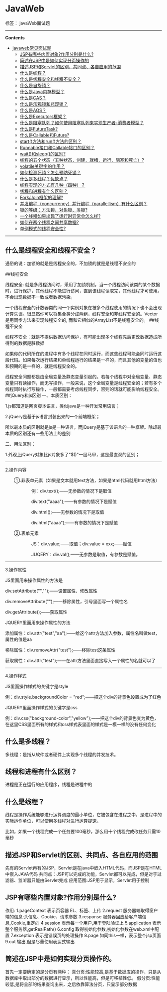 # JavaWeb

标签： javaWeb面试题

----------

**Contents**

  - [javaweb常见面试题]()
     - [JSP有哪些内置对象?作用分别是什么?](JSP有哪些内置对象?作用分别是什么)
     - [简述在JSP中是如何实现分页操作的](简述在JSP中是如何实现分页操作的)
     - [描述JSP和Servlet的区别、共同点、各自应用的范围](描述JSP和Servlet的区别、共同点、各自应用的范围)
     - [什么是线程？](什么是线程)
     - [什么是线程安全和线程不安全？](什么是线程安全和线程不安全)
     - [什么是自旋锁？](什么是自旋锁)
     - [什么是Java内存模型？](什么是Java内存模型)
     - [什么是CAS？](什么是CAS)
     - [什么是乐观锁和悲观锁？](什么是乐观锁和悲观锁)
     - [什么是AQS？](什么是AQS)    
     - [什么是Executors框架？](什么是Executors框架)
     - [什么是阻塞队列？如何使用阻塞队列来实现生产者-消费者模型？](什么是阻塞队列？如何使用阻塞队列来实现生产者-消费者模型)
     - [什么是FutureTask?](什么是FutureTask)
     - [什么是Callable和Future?](什么是Callable和Future)
     - [start()方法和run()方法的区别？](start方法和run方法的区别)
     - [Runnable接口和Callable接口的区别？](Runnable接口和Callable接口的区别)
     - [wait()和sleep()的区别?](wait和sleep的区别)
     - [线程的五个状态（五种状态，创建、就绪、运行、阻塞和死亡）?](线程的五个状态（五种状态，创建、就绪、运行、阻塞和死亡）)
     - [volatile关键字的作用？](volatile关键字的作用)
     - [如何检测死锁？怎么预防死锁？](如何检测死锁？怎么预防死锁)
     - [什么是多线程？优缺点？](什么是多线程优缺点)
     - [线程实现的方式有几种（四种）？](线程实现的方式有几种（四种）)
     - [线程和进程有什么区别？](线程和进程有什么区别)
     - [Fork/Join框架的理解?](Fork/Join框架的理解)
    - [并发编程（concurrency）并行编程（parallellism）有什么区别？](并发编程（concurrency）并行编程（parallellism）有什么区别)
    - [锁的等级：方法锁、对象锁、类锁?](锁的等级：方法锁、对象锁、类锁)
    - [一个线程如果出现了运行时异常会怎么样?](一个线程如果出现了运行时异常会怎么样)
    - [如何在两个线程之间共享数据?](如何在两个线程之间共享数据)
    - [单例模式的线程安全性?](单例模式的线程安全性)
 
       
----------
## 什么是线程安全和线程不安全？

通俗的说：加锁的就是是线程安全的，不加锁的就是是线程不安全的

##线程安全

线程安全: 就是多线程访问时，采用了加锁机制，当一个线程访问该类的某个数据时，进行保护，其他线程不能进行访问，直到该线程读取完，其他线程才可使用。不会出现数据不一致或者数据污染。

一个线程安全的计数器类的同一个实例对象在被多个线程使用的情况下也不会出现计算失误。很显然你可以将集合类分成两组，线程安全和非线程安全的。Vector 是用同步方法来实现线程安全的, 而和它相似的ArrayList不是线程安全的。
##线程不安全

线程不安全：就是不提供数据访问保护，有可能出现多个线程先后更改数据造成所得到的数据是脏数据

如果你的代码所在的进程中有多个线程在同时运行，而这些线程可能会同时运行这段代码。如果每次运行结果和单线程运行的结果是一样的，而且其他的变量的值也和预期的是一样的，就是线程安全的。

线程安全问题都是由全局变量及静态变量引起的。若每个线程中对全局变量、静态变量只有读操作，而无写操作，一般来说，这个全局变量是线程安全的；若有多个线程同时执行写操作，一般都需要考虑线程同步，否则的话就可能影响线程安全。
##jQuery和js区别
一、本质区别：

1.js都知道是网页脚本语言，类似java是一种开发常用语言；

2.jQuery是基于js语言封装出来的一个前端框架；

所以最本质的区别就是js是一种语言，而jQuery是基于该语言的一种框架。除却最本质的区别还有一些用法上的差别

二、用法区别：

1.外观上jQuery对象比js对象多了"$()"一层马甲，这是最直观的区别；

----------

2.操作内容

　　①.非表单元素（如果是文本就用text方法，如果是html代码就用html方法）

　　　　　　例：div.text();——无参数的情况下是取值

　　　　　　div.text("aaaa");——有参数的情况下是赋值

　　　　　　div.html();——无参数的情况下是取值

　　　　　　div.html("aaaa");——有参数的情况下是赋值

　　②.表单元素

　　　　　　JS：div.value;——取值；div.value = xxx;——赋值

　　　　　　JUQERY：div.val();——无参数是取值，有参数是赋值。

----------

3.操作属性

JS里面用来操作属性的方法是

div.setAttribute("","");——设置属性、修改属性

div.removeAttribute("");——移除属性，引号里面写一个属性名

div.getAttribute();——获取属性

JQUERY里面用来操作属性的方法

添加属性：div.attr("test","aa");——给这个attr方法加入参数，属性名叫做test，属性的值是aa

移除属性：div.removeAttr("test");——移除test这条属性

获取属性：div.attr("test");——在attr方法里面直接写入一个属性的名就可以了


----------


4.操作样式

JS里面操作样式的关键字是style

例：div.style.backgroundColor = "red";——把这个div的背景色设置成为了红色

JQUERY里面操作样式的关键字是css

例：div.css("background-color","yellow");——把这个div的背景色变为黄色，在这里CSS里面所有的样式和css样式表里面的样式是一模一样的没有任何变化

## 什么是多线程？

多线程：是指从软件或者硬件上实现多个线程的并发技术。

## 线程和进程有什么区别？
进程是正在运行的应用程序，线程是进程中的

## 什么是线程？

线程是操作系统能够进行运算调度的最小单位，它被包含在进程之中，是进程中的实际运作单位，可以使用多线程对进行运算提速。

比如，如果一个线程完成一个任务要100毫秒，那么用十个线程完成改任务只需10毫秒

## 描述JSP和Servlet的区别、共同点、各自应用的范围

先有的Servlet再有的JSP，Servlet是在java中嵌入HTML代码，而JSP是在HTML中嵌入JAVA代码
共同点：JSP可以完成的功能，Servlet都可以完成，但是对于过滤器、监听器只能由Servlet完成
应用范围:JSP用于显示，Servlet用于控制

## JSP有哪些内置对象?作用分别是什么?

作用:
1.pageContext
表示页容器 EL、标签、上传
2.request
服务器端取得窗户端的信息:头信息、Cookie、请求参数
3.response
服务器回应给客户端信息,Cookie,重定向
4.session
表示每一个用户,用于登陆验证上
5.application
表示整个服务器,getRealPath()
6.config
取得初始化参数,初始化参数在web.xml中配置
7.exception 表示是错误页的处理操作
8.page
如同this一样，表示整个jsp页面
9.out 输出,但是尽量使用表达式输出

## 简述在JSP中是如何实现分页操作的。

首先一定要确定的是分页有两种：
真分页:性能较高,是基于数据库的操作，只是从数据库中取出部分的数据进行显示，所以性能高，但是可移植性低。
假分页:性能较低,是将全部的结果查询出来，之后依靠算法分页，只显示部分数据